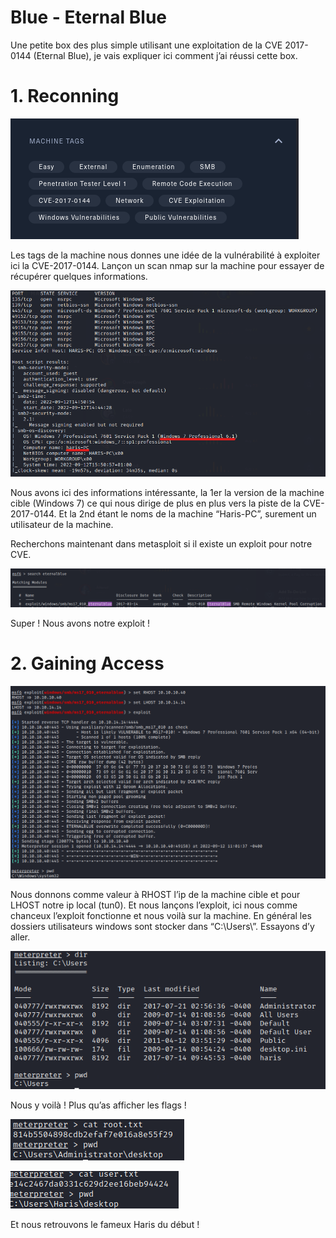 # Blue - Eternal Blue

Une petite box des plus simple utilisant une exploitation de la CVE 2017-0144 (Eternal Blue), je vais expliquer ici comment j’ai réussi cette box.

# 1. Reconning

![Untitled](src/Untitled.png)

Les tags de la machine nous donnes une idée de la vulnérabilité à exploiter ici la CVE-2017-0144.
Lançon un scan nmap sur la machine pour essayer de récupérer quelques informations.

![Untitled](src/Untitled%201.png)

Nous avons ici des informations intéressante, la 1er la version de la machine cible (Windows 7) ce qui nous dirige de plus en plus vers la piste de la CVE-2017-0144. Et la 2nd étant le noms de la machine “Haris-PC”, surement un utilisateur de la machine.

Recherchons maintenant dans metasploit si il existe un exploit pour notre CVE.

![Untitled](src/Untitled%202.png)

Super ! Nous avons notre exploit !

# 2. **Gaining Access**

![Untitled](src/Untitled%203.png)

Nous donnons comme valeur à RHOST l’ip de la machine cible et pour LHOST notre ip local (tun0). Et nous lançons l’exploit, ici nous comme chanceux l’exploit fonctionne et nous voilà sur la machine. 
En général les dossiers utilisateurs windows sont stocker dans “C:\Users\”. Essayons d’y aller.

![Untitled](src/Untitled%204.png)

Nous y voilà ! Plus qu’as afficher les flags !

![Untitled](src/Untitled%205.png)

![Untitled](src/Untitled%206.png)

Et nous retrouvons le fameux Haris du début !
